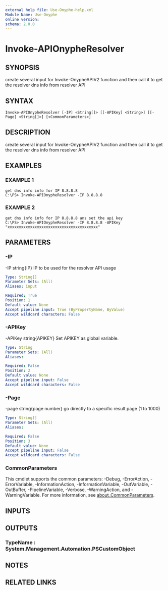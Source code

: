 ```yaml
---
external help file: Use-Onyphe-help.xml
Module Name: Use-Onyphe
online version:
schema: 2.0.0
---
```


# Invoke-APIOnypheResolver

## SYNOPSIS
create several input for Invoke-OnypheAPIV2 function and then call it to get the resolver dns info from resolver API

## SYNTAX

```
Invoke-APIOnypheResolver [-IP] <String[]> [[-APIKey] <String>] [[-Page] <String[]>] [<CommonParameters>]
```

## DESCRIPTION
create several input for Invoke-OnypheAPIV2 function and then call it to get the resolver dns info from resolver API

## EXAMPLES

### EXAMPLE 1
```
get dns info info for IP 8.8.8.8
C:\PS> Invoke-APIOnypheResolver -IP 8.8.8.8
```

### EXAMPLE 2
```
get dns info info for IP 8.8.8.8 ans set the api key
C:\PS> Invoke-APIOnypheResolver -IP 8.8.8.8 -APIKey "xxxxxxxxxxxxxxxxxxxxxxxxxxxxxxxxxxxxxxxx"
```

## PARAMETERS

### -IP
-IP string{IP}
IP to be used for the resolver API usage

```yaml
Type: String[]
Parameter Sets: (All)
Aliases: input

Required: True
Position: 1
Default value: None
Accept pipeline input: True (ByPropertyName, ByValue)
Accept wildcard characters: False
```

### -APIKey
-APIKey string{APIKEY}
Set APIKEY as global variable.

```yaml
Type: String
Parameter Sets: (All)
Aliases:

Required: False
Position: 2
Default value: None
Accept pipeline input: False
Accept wildcard characters: False
```

### -Page
-page string{page number}
go directly to a specific result page (1 to 1000)

```yaml
Type: String[]
Parameter Sets: (All)
Aliases:

Required: False
Position: 3
Default value: None
Accept pipeline input: False
Accept wildcard characters: False
```

### CommonParameters
This cmdlet supports the common parameters: -Debug, -ErrorAction, -ErrorVariable, -InformationAction, -InformationVariable, -OutVariable, -OutBuffer, -PipelineVariable, -Verbose, -WarningAction, and -WarningVariable. For more information, see [about_CommonParameters](http://go.microsoft.com/fwlink/?LinkID=113216).

## INPUTS

## OUTPUTS

### TypeName : System.Management.Automation.PSCustomObject
## NOTES

## RELATED LINKS
